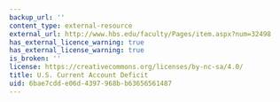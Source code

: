 ```yaml
---
backup_url: ''
content_type: external-resource
external_url: http://www.hbs.edu/faculty/Pages/item.aspx?num=32498
has_external_licence_warning: true
has_external_license_warning: true
is_broken: ''
license: https://creativecommons.org/licenses/by-nc-sa/4.0/
title: U.S. Current Account Deficit
uid: 6bae7cdd-e06d-4397-968b-b63656561487
---
```

